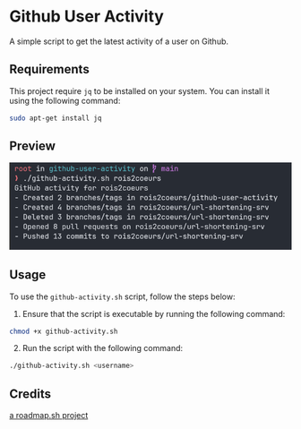 # Github User Activity

A simple script to get the latest activity of a user on Github.

## Requirements

This project require `jq` to be installed on your system. You can install it using the following command:

```bash
sudo apt-get install jq
```

## Preview

![img.png](img.png)

## Usage

To use the `github-activity.sh` script, follow the steps below:

1. Ensure that the script is executable by running the following command:

```bash
chmod +x github-activity.sh
```

2. Run the script with the following command:

```bash
./github-activity.sh <username>
```

## Credits

[a roadmap.sh project](https://roadmap.sh/projects/github-user-activity)